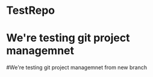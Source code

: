 # TestRepo
# We're testing git project managemnet
#We're testing git project managemnet from new branch
